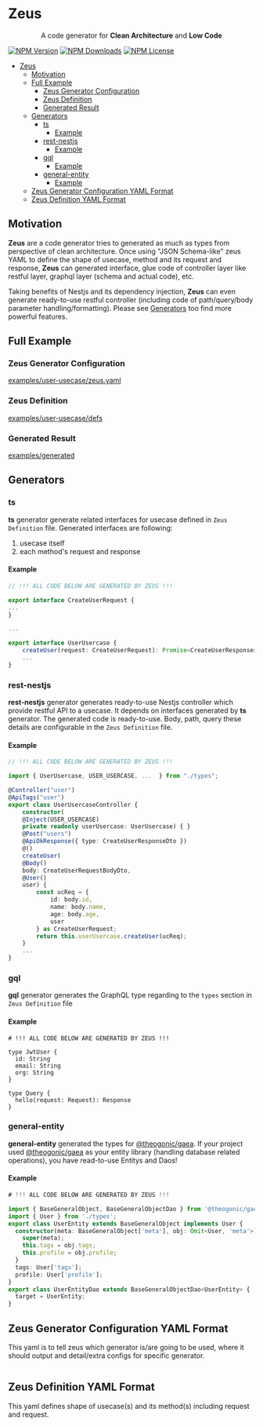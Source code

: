 # Zeus

<p align="center">A code generator for <b>Clean Architecture</b> and <b>Low Code</b></p>

[![NPM Version](http://img.shields.io/npm/v/@theogonic/zeus.svg?style=flat)](https://www.npmjs.org/package/@theogonic/zeus)
[![NPM Downloads](https://img.shields.io/npm/dm/@theogonic/zeus.svg?style=flat)](https://npmcharts.com/compare/@theogonic/zeus?minimal=true)
[![NPM License](https://img.shields.io/npm/l/all-contributors.svg?style=flat)](https://github.com/theogonic/zeus/blob/master/LICENSE)

- [Zeus](#zeus)
  - [Motivation](#motivation)
  - [Full Example](#full-example)
    - [Zeus Generator Configuration](#zeus-generator-configuration)
    - [Zeus Definition](#zeus-definition)
    - [Generated Result](#generated-result)
  - [Generators](#generators)
    - [ts](#ts)
      - [Example](#example)
    - [rest-nestjs](#rest-nestjs)
      - [Example](#example-1)
    - [gql](#gql)
      - [Example](#example-2)
    - [general-entity](#general-entity)
      - [Example](#example-3)
  - [Zeus Generator Configuration YAML Format](#zeus-generator-configuration-yaml-format)
  - [Zeus Definition YAML Format](#zeus-definition-yaml-format)

## Motivation
**Zeus** are a code generator tries to generated as much as types from perspective of clean architecture.
Once using "JSON Schema-like" zeus YAML to define the shape of usecase, method and its request and response,
**Zeus** can generated interface, glue code of controller layer like restful layer, graphql layer (schema and actual code), etc.

Taking benefits of Nestjs and its dependency injection, **Zeus** can even generate ready-to-use restful controller (including code of path/query/body parameter handling/formatting). Please see [Generators](#generators) too find more powerful features.

## Full Example

### Zeus Generator Configuration

[examples/user-usecase/zeus.yaml](examples/user-usecase/zeus.yaml)


### Zeus Definition

[examples/user-usecase/defs](examples/user-usecase/defs)

### Generated Result

[examples/generated](examples/generated)


## Generators

### ts

**ts** generator generate related interfaces for usecase defined in `Zeus Definition` file. Generated interfaces are following:
1. usecase itself
2. each method's request and response

#### Example

```ts
// !!! ALL CODE BELOW ARE GENERATED BY ZEUS !!!

export interface CreateUserRequest {
...
} 

...

export interface UserUsercase {
    createUser(request: CreateUserRequest): Promise<CreateUserResponse>;
    ...
}
```

### rest-nestjs
**rest-nestjs** generator generates ready-to-use Nestjs controller which provide restful API to a usecase. It depends on interfaces generated by **ts** generator. The generated code is ready-to-use. Body, path, query these details are configurable in the `Zeus Definition` file.

#### Example

```ts
// !!! ALL CODE BELOW ARE GENERATED BY ZEUS !!!

import { UserUsercase, USER_USERCASE, ...  } from "./types";

@Controller("user")
@ApiTags("user")
export class UserUsercaseController {
    constructor(
    @Inject(USER_USERCASE)
    private readonly userUsercase: UserUsercase) { }
    @Post("users")
    @ApiOkResponse({ type: CreateUserResponseDto })
    @()
    createUser(
    @Body()
    body: CreateUserRequestBodyDto, 
    @User()
    user) {
        const ucReq = {
            id: body.id,
            name: body.name,
            age: body.age,
            user
        } as CreateUserRequest;
        return this.userUsercase.createUser(ucReq);
    }
    ...
}
```


### gql
**gql** generator generates the GraphQL type regarding to the `types` section in `Zeus Definition` file


#### Example

```gql
# !!! ALL CODE BELOW ARE GENERATED BY ZEUS !!!

type JwtUser {
  id: String
  email: String
  org: String
}

type Query {
  hello(request: Request): Response
}
```

### general-entity
**general-entity** generated the types for [@theogonic/gaea](https://github.com/theogonic/gaea). If your project used [@theogonic/gaea](https://github.com/theogonic/gaea) as your entity library (handling database related operations), you have read-to-use Entitys and Daos!


#### Example
```ts
# !!! ALL CODE BELOW ARE GENERATED BY ZEUS !!!

import { BaseGeneralObject, BaseGeneralObjectDao } from '@theogonic/gaea';
import { User } from './types';
export class UserEntity extends BaseGeneralObject implements User {
  constructor(meta: BaseGeneralObject['meta'], obj: Omit<User, 'meta'>) {
    super(meta);
    this.tags = obj.tags;
    this.profile = obj.profile;
  }
  tags: User['tags'];
  profile: User['profile'];
}
export class UserEntityDao extends BaseGeneralObjectDao<UserEntity> {
  target = UserEntity;
}

```


## Zeus Generator Configuration YAML Format
This yaml is to tell zeus which generator is/are going to be used, where it should output and detail/extra configs for specific generator.

```yaml
```

## Zeus Definition YAML Format
This yaml defines shape of usecase(s) and its method(s) including request and request.

```yaml
```



